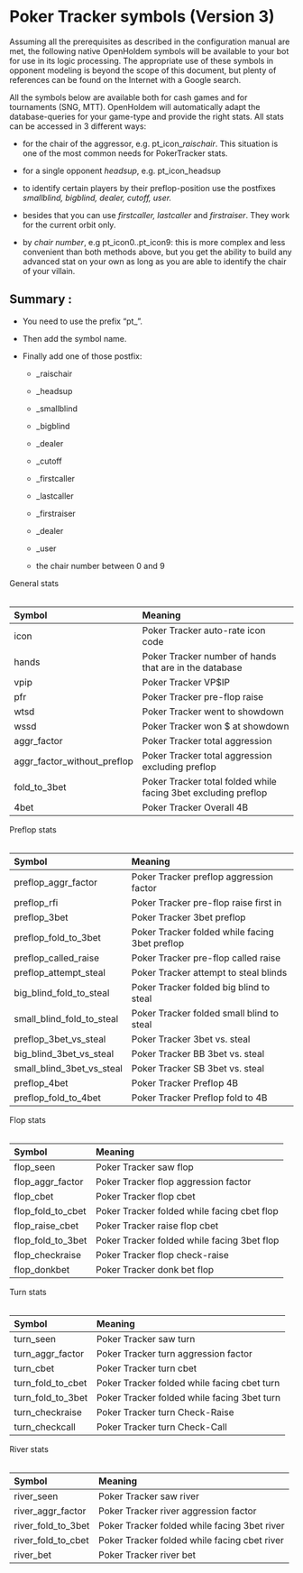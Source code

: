 # Poker Tracker symbols (Version 3)

Assuming all the prerequisites as described in the configuration manual
are met, the following native OpenHoldem symbols will be available to
your bot for use in its logic processing. The appropriate use of these
symbols in opponent modeling is beyond the scope of this document, but
plenty of references can be found on the Internet with a Google search.

All the symbols below are available both for cash games and for
tournaments (SNG, MTT). OpenHoldem will automatically adapt the
database-queries for your game-type and provide the right stats. All
stats can be accessed in 3 different ways:

- for the chair of the aggressor, e.g. pt_icon\_*raischair*. This
  situation is one of the most common needs for PokerTracker stats.

- for a single opponent *headsup*, e.g. pt_icon_headsup

- to identify certain players by their preflop-position use the
  postfixes *smallblind, bigblind, dealer, cutoff, user.*

- besides that you can use *firstcaller, lastcaller* and *firstraiser*.
  They work for the current orbit only.

- by *chair number*, e.g pt_icon0..pt_icon9: this is more complex and
  less convenient than both methods above, but you get the ability to
  build any advanced stat on your own as long as you are able to
  identify the chair of your villain.

## Summary :

- You need to use the prefix “pt\_”.

- Then add the symbol name.

- Finally add one of those postfix:

  - \_raischair

  - \_headsup

  - \_smallblind

  - \_bigblind

  - \_dealer

  - \_cutoff

  - \_firstcaller

  - \_lastcaller

  - \_firstraiser

  - \_dealer

  - \_user

  - the chair number between 0 and 9

General stats  
 

| Symbol | Meaning |
|:---|:---|
| icon | Poker Tracker auto-rate icon code |
| hands | Poker Tracker number of hands that are in the database |
| vpip | Poker Tracker VP\$IP |
| pfr | Poker Tracker pre-flop raise |
| wtsd | Poker Tracker went to showdown |
| wssd | Poker Tracker won \$ at showdown |
| aggr_factor | Poker Tracker total aggression |
| aggr_factor_without_preflop | Poker Tracker total aggression excluding preflop |
| fold_to_3bet | Poker Tracker total folded while facing 3bet excluding preflop |
| 4bet | Poker Tracker Overall 4B |

Preflop stats  
 

| Symbol                    | Meaning                                        |
|:--------------------------|:-----------------------------------------------|
| preflop_aggr_factor       | Poker Tracker preflop aggression factor        |
| preflop_rfi               | Poker Tracker pre-flop raise first in          |
| preflop_3bet              | Poker Tracker 3bet preflop                     |
| preflop_fold_to_3bet      | Poker Tracker folded while facing 3bet preflop |
| preflop_called_raise      | Poker Tracker pre-flop called raise            |
| preflop_attempt_steal     | Poker Tracker attempt to steal blinds          |
| big_blind_fold_to_steal   | Poker Tracker folded big blind to steal        |
| small_blind_fold_to_steal | Poker Tracker folded small blind to steal      |
| preflop_3bet_vs_steal     | Poker Tracker 3bet vs. steal                   |
| big_blind_3bet_vs_steal   | Poker Tracker BB 3bet vs. steal                |
| small_blind_3bet_vs_steal | Poker Tracker SB 3bet vs. steal                |
| preflop_4bet              | Poker Tracker Preflop 4B                       |
| preflop_fold_to_4bet      | Poker Tracker Preflop fold to 4B               |

Flop stats  
 

| Symbol            | Meaning                                     |
|:------------------|:--------------------------------------------|
| flop_seen         | Poker Tracker saw flop                      |
| flop_aggr_factor  | Poker Tracker flop aggression factor        |
| flop_cbet         | Poker Tracker flop cbet                     |
| flop_fold_to_cbet | Poker Tracker folded while facing cbet flop |
| flop_raise_cbet   | Poker Tracker raise flop cbet               |
| flop_fold_to_3bet | Poker Tracker folded while facing 3bet flop |
| flop_checkraise   | Poker Tracker flop check-raise              |
| flop_donkbet      | Poker Tracker donk bet flop                 |

Turn stats  
 

| Symbol            | Meaning                                     |
|:------------------|:--------------------------------------------|
| turn_seen         | Poker Tracker saw turn                      |
| turn_aggr_factor  | Poker Tracker turn aggression factor        |
| turn_cbet         | Poker Tracker turn cbet                     |
| turn_fold_to_cbet | Poker Tracker folded while facing cbet turn |
| turn_fold_to_3bet | Poker Tracker folded while facing 3bet turn |
| turn_checkraise   | Poker Tracker turn Check-Raise              |
| turn_checkcall    | Poker Tracker turn Check-Call               |

River stats  
 

| Symbol             | Meaning                                      |
|:-------------------|:---------------------------------------------|
| river_seen         | Poker Tracker saw river                      |
| river_aggr_factor  | Poker Tracker river aggression factor        |
| river_fold_to_3bet | Poker Tracker folded while facing 3bet river |
| river_fold_to_cbet | Poker Tracker folded while facing cbet river |
| river_bet          | Poker Tracker river bet                      |
